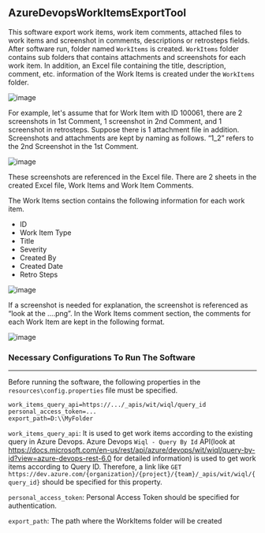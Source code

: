 ## AzureDevopsWorkItemsExportTool

This software export work items, work item comments, attached files to work items and screenshot in comments, descriptions or retrosteps fields. After software run, folder named `WorkItems` is created. `WorkItems` folder contains sub folders that contains attachments and screenshots for each work item. In addition, an Excel file containing the title, description, comment, etc. information of the Work Items is created under the `WorkItems` folder.

![image](https://user-images.githubusercontent.com/68951149/156126460-b23bb483-94fd-4875-8fdf-65dc19f4a17a.png)

For example, let's assume that for Work Item with ID 100061, there are 2 screenshots in 1st Comment, 1 screenshot in 2nd Comment, and 1 screenshot in retrosteps. Suppose there is 1 attachment file in addition. Screenshots and attachments are kept by naming as follows. “1_2” refers to the 2nd Screenshot in the 1st Comment.

![image](https://user-images.githubusercontent.com/68951149/156127593-a0027abd-e0ca-42d3-a012-ab2d673e01ad.png)

These screenshots are referenced in the Excel file. There are 2 sheets in the created Excel file, Work Items and Work Item Comments. 

The Work Items section contains the following information for each work item.

- ID
- Work Item Type
- Title
- Severity
- Created By
- Created Date
- Retro Steps

![image](https://user-images.githubusercontent.com/68951149/156128071-40f14add-208c-4aec-a819-2cfd629af740.png)

If a screenshot is needed for explanation, the screenshot is referenced as “look at the ….png”. In the Work Items comment section, the comments for each Work Item are kept in the following format.

![image](https://user-images.githubusercontent.com/68951149/156128298-1fca16cd-d277-471c-8f05-7f4599e2944a.png)

### Necessary Configurations To Run The Software

---

Before running the software, the following properties in the `resources\config.properties` file must be specified.

```properties
work_items_query_api=https://.../_apis/wit/wiql/query_id
personal_access_token=...
export_path=D:\\MyFolder
```

`work_items_query_api`: It is used to get work items according to the existing query in Azure Devops.  Azure Devops `Wiql - Query By Id` API(look at https://docs.microsoft.com/en-us/rest/api/azure/devops/wit/wiql/query-by-id?view=azure-devops-rest-6.0 for detailed information) is used to get work items according to Query ID. 
Therefore, a link like `GET https://dev.azure.com/{organization}/{project}/{team}/_apis/wit/wiql/{query_id}` should be specified for this property.

`personal_access_token`: Personal Access Token should be specified for authentication.

`export_path`: The path where the WorkItems folder will be created


